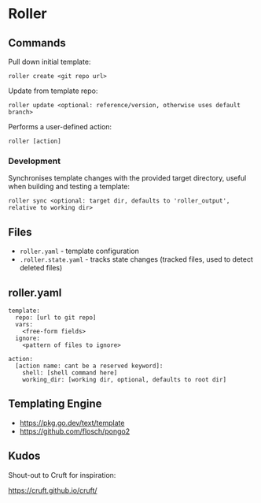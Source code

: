 # Roller

## Commands
Pull down initial template:
````
roller create <git repo url>
````

Update from template repo:
````
roller update <optional: reference/version, otherwise uses default branch>
````

Performs a user-defined action:
````
roller [action]
````

### Development
Synchronises template changes with the provided target directory, useful when building and testing a template:

````
roller sync <optional: target dir, defaults to 'roller_output', relative to working dir>
````


## Files
- `roller.yaml` - template configuration
- `.roller.state.yaml` - tracks state changes (tracked files, used to detect deleted files)


## roller.yaml

````
template:
  repo: [url to git repo]
  vars:
    <free-form fields>
  ignore:
    <pattern of files to ignore>

action:
  [action name: cant be a reserved keyword]:
    shell: [shell command here]
    working_dir: [working dir, optional, defaults to root dir]
````


## Templating Engine
- <https://pkg.go.dev/text/template>
- <https://github.com/flosch/pongo2>


## Kudos
Shout-out to Cruft for inspiration:

<https://cruft.github.io/cruft/>
